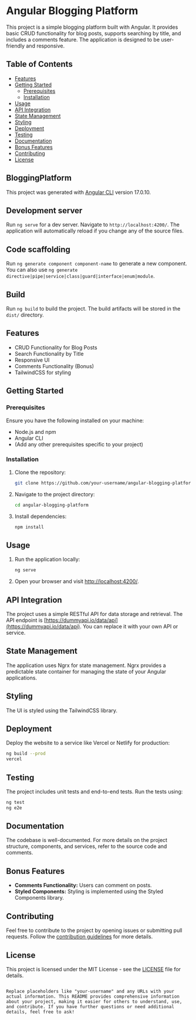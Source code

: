 # Angular Blogging Platform

This project is a simple blogging platform built with Angular. It provides basic CRUD functionality for blog posts, supports searching by title, and includes a comments feature. The application is designed to be user-friendly and responsive.

## Table of Contents

- [Features](#features)
- [Getting Started](#getting-started)
  - [Prerequisites](#prerequisites)
  - [Installation](#installation)
- [Usage](#usage)
- [API Integration](#api-integration)
- [State Management](#state-management)
- [Styling](#styling)
- [Deployment](#deployment)
- [Testing](#testing)
- [Documentation](#documentation)
- [Bonus Features](#bonus-features)
- [Contributing](#contributing)
- [License](#license)

## BloggingPlatform

This project was generated with [Angular CLI](https://github.com/angular/angular-cli) version 17.0.10.

## Development server

Run `ng serve` for a dev server. Navigate to `http://localhost:4200/`. The application will automatically reload if you change any of the source files.

## Code scaffolding

Run `ng generate component component-name` to generate a new component. You can also use `ng generate directive|pipe|service|class|guard|interface|enum|module`.

## Build

Run `ng build` to build the project. The build artifacts will be stored in the `dist/` directory.

## Features

- CRUD Functionality for Blog Posts
- Search Functionality by Title
- Responsive UI
- Comments Functionality (Bonus)
- TailwindCSS for styling

## Getting Started

### Prerequisites

Ensure you have the following installed on your machine:

- Node.js and npm
- Angular CLI
- (Add any other prerequisites specific to your project)

### Installation

1. Clone the repository:

   ```bash
   git clone https://github.com/your-username/angular-blogging-platform.git
   ```

2. Navigate to the project directory:

   ```bash
   cd angular-blogging-platform
   ```

3. Install dependencies:

   ```bash
   npm install
   ```

## Usage

1. Run the application locally:

   ```bash
   ng serve
   ```

2. Open your browser and visit [http://localhost:4200/](http://localhost:4200/).

## API Integration

The project uses a simple RESTful API for data storage and retrieval. The API endpoint is [https://dummyapi.io/data/api](https://dummyapi.io/data/api). You can replace it with your own API or service.

## State Management

The application uses Ngrx for state management. Ngrx provides a predictable state container for managing the state of your Angular applications.

## Styling

The UI is styled using the TailwindCSS library.

## Deployment

Deploy the website to a service like Vercel or Netlify for production:

```bash
ng build --prod
vercel
```

## Testing

The project includes unit tests and end-to-end tests. Run the tests using:

```bash
ng test
ng e2e
```

## Documentation

The codebase is well-documented. For more details on the project structure, components, and services, refer to the source code and comments.

## Bonus Features

- **Comments Functionality:** Users can comment on posts.
- **Styled Components:** Styling is implemented using the Styled Components library.

## Contributing

Feel free to contribute to the project by opening issues or submitting pull requests. Follow the [contribution guidelines](CONTRIBUTING.md) for more details.

## License

This project is licensed under the MIT License - see the [LICENSE](LICENSE) file for details.
```

Replace placeholders like "your-username" and any URLs with your actual information. This README provides comprehensive information about your project, making it easier for others to understand, use, and contribute. If you have further questions or need additional details, feel free to ask!